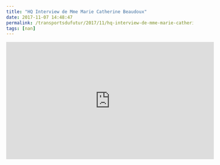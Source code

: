 ```yaml
---
title: "HQ Interview de Mme Marie Catherine Beaudoux"
date: 2017-11-07 14:48:47
permalink: /transportsdufutur/2017/11/hq-interview-de-mme-marie-catherine-beaudoux.html
tags: [nan]
---
```


<iframe width="560" height="315" src="https://www.youtube.com/embed/sXqeE28MKy4" frameborder="0" allowfullscreen></iframe>
